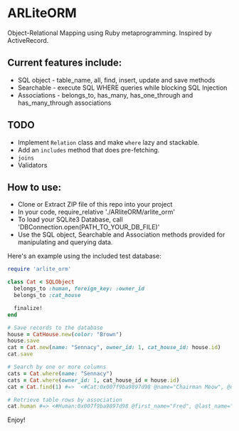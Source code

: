 # ARLiteORM

Object-Relational Mapping using Ruby metaprogramming. Inspired by ActiveRecord.

## Current features include: 
* SQL object - table_name, all, find, insert, update and save methods
* Searchable - execute SQL WHERE queries while blocking SQL Injection
* Associations - belongs_to, has_many, has_one_through and has_many_through associations

## TODO
* Implement `Relation` class and make `where` lazy and stackable.
* Add an `includes` method that does pre-fetching.
* `joins`
* Validators

## How to use:
* Clone or Extract ZIP file of this repo into your project
* In your code, require_relative './ARliteORM/arlite_orm'
* To load your SQLite3 Database, call 'DBConnection.open(PATH_TO_YOUR_DB_FILE)'
* Use the SQL object, Searchable and Association methods provided for manipulating and querying data.

Here's an example using the included test database:

```ruby
require 'arlite_orm'

class Cat < SQLObject
  belongs_to :human, foreign_key: :owner_id
  belongs_to :cat_house

  finalize!
end

# Save records to the database
house = CatHouse.new(color: "Brown")
house.save
cat = Cat.new(name: "Sennacy", owner_id: 1, cat_house_id: house.id)
cat.save

# Search by one or more columns
cats = Cat.where(name: "Sennacy")
cats = Cat.where(owner_id: 1, cat_house_id = house.id)
cat = Cat.find(1) #=>  <#Cat:0x007f9ba9897d98 @name="Chairman Meow", @owner_id=1, @cat_house_id=2>

# Retrieve table rows by association
cat.human #=> <#Human:0x007f9ba9897d98 @first_name="Fred", @last_name="Bloggs">

```

Enjoy!